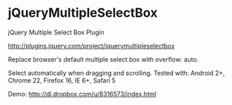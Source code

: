 jQueryMultipleSelectBox
=======================

jQuery Multiple Select Box Plugin

http://plugins.jquery.com/project/jquerymultipleselectbox

Replace browser's default multiple select box with overflow: auto.

Select automatically when dragging and scrolling.
Tested with: Android 2+, Chrome 22, Firefox 16, IE 6+, Safari 5

Demo: http://dl.dropbox.com/u/8316573/index.html 
